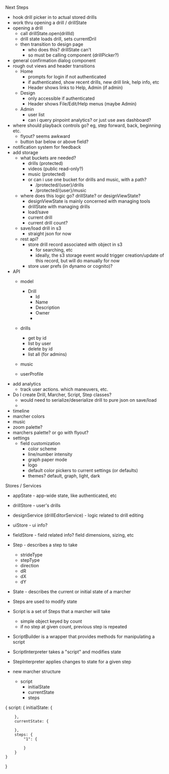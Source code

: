 Next Steps
* hook drill picker in to actual stored drills
* work thru opening a drill / drillState
* opening a drill
    * call drillState.open(drillId)
    * drill state loads drill, sets currentDril
    * then transition to design page
        * who does this? drillState can't
        * so must be calling component (drillPicker?)
* general confirmation dialog component
* rough out views and header transitions
  * Home 
    * prompts for login if not authenticated
    * if authenticated, show recent drills, new drill link, help info, etc
    * Header shows links to Help, Admin (if admin)
  * Design
    * only accessible if authenticated
    * Header shows File/Edit/Help menus (maybe Admin)
  * Admin
    * user list
    * can i query pinpoint analytics? or just use aws dashboard?
* where should playback controls go?  eg, step forward, back, beginning etc.
  * flyout?  seems awkward
  * button bar below or above field?
* notification system for feedback
* add storage
    * what buckets are needed?
        * drills (protected)
        * videos (public read-only?)
        * music (protected)
        * or can i use one bucket for drills and music, with a path?
            * /protected/{user}/drills
            * /protected/{user}/music
    * where does this logic go? drillState? or designViewState?
        * designViewState is mainly concerned with managing tools
        * drillState with managing drills
        * load/save
        * current drill
        * current drill count?
    * save/load drill in s3
      * straight json for now
    * rest api?
      * store drill record associated with object in s3
        * for searching, etc
        * ideally, the s3 storage event would trigger creation/update of this record, but will do manually for now
      * store user prefs (in dynamo or cognito)?
* API
    * model
        * Drill
            * Id
            * Name
            * Description
            * Owner
            * 
    * drills
        * get by id
        * list by user
        * delete by id
        * list all (for admins)
        
    * music
    * userProfile
* add analytics
    * track user actions. which maneuvers, etc.
* Do I create Drill, Marcher, Script, Step classes?
    * would need to serialize/deserialize drill to pure json on save/load
    * 
* timeline
* marcher colors
* music
* zoom palette?
* marchers palette? or go with flyout?
* settings
    * field customization
        * color scheme
        * line/number intensity
        * graph paper mode
        * logo
        * default color pickers to current settings (or defaults)
        * themes? default, graph, light, dark


Stores / Services
* appState - app-wide state, like authenticated, etc
* drillStore - user's drills
* designService (drillEditorService) - logic related to drill editing
* uiStore - ui info?
* fieldStore - field related info? field dimensions, sizing, etc

* Step - describes a step to take
    * strideType
    * stepType
    * direction
    * dR
    * dX
    * dY
* State - describes the current or initial state of a marcher
* Steps are used to modify state
* Script is a set of Steps that a marcher will take
    * simple object keyed by count
    * if no step at given count, previous step is repeated
* ScriptBuilder is a wrapper that provides methods for manipulating a script
* ScriptInterpreter takes a "script" and modifies state
* StepInterpreter applies changes to state for a given step
* new marcher structure
    * script
        * initialState
        * currentState
        * steps

{
    script: {
        initialState: {

        },
        currentState: {

        },
        steps: {
            "1": {

            }
        }
    }
}


